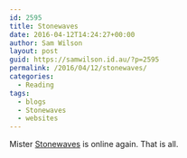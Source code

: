 ```yaml
---
id: 2595
title: Stonewaves
date: 2016-04-12T14:24:27+00:00
author: Sam Wilson
layout: post
guid: https://samwilson.id.au/?p=2595
permalink: /2016/04/12/stonewaves/
categories:
  - Reading
tags:
  - blogs
  - Stonewaves
  - websites
---
```

Mister [Stonewaves](http://stonewaves.net) is online again. That is all.